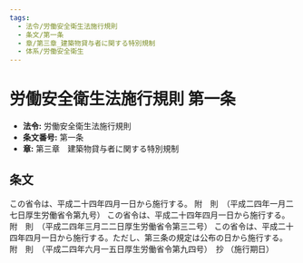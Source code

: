 ```yaml
---
tags:
  - 法令/労働安全衛生法施行規則
  - 条文/第一条
  - 章/第三章_建築物貸与者に関する特別規制
  - 体系/労働安全衛生
---
```

# 労働安全衛生法施行規則 第一条

- **法令:** 労働安全衛生法施行規則
- **条文番号:** 第一条
- **章:** 第三章　建築物貸与者に関する特別規制

## 条文
この省令は、平成二十四年四月一日から施行する。
附　則　（平成二四年一月二七日厚生労働省令第九号）
この省令は、平成二十四年四月一日から施行する。
附　則　（平成二四年三月二二日厚生労働省令第三二号）
この省令は、平成二十四年四月一日から施行する。ただし、第三条の規定は公布の日から施行する。
附　則　（平成二四年六月一五日厚生労働省令第九四号）　抄
（施行期日）

